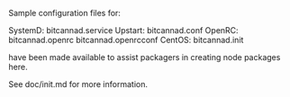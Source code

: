 Sample configuration files for:

SystemD: bitcannad.service
Upstart: bitcannad.conf
OpenRC:  bitcannad.openrc
         bitcannad.openrcconf
CentOS:  bitcannad.init

have been made available to assist packagers in creating node packages here.

See doc/init.md for more information.
